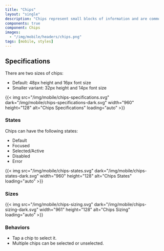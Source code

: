 ```yaml
---
title: "Chips"
layout: "single"
description: "Chips represent small blocks of information and are commonly used for input or filtering."
components: true
component: Chips
images:
  - "/img/mobile/headers/chips.png"
tags: [mobile, styles]
---
```


## Specifications

There are two sizes of chips:

- Default: 48px height and 16px font size
- Smaller variant: 32px height and 14px font size

{{< img src="/img/mobile/chips-specifications.svg" dark="/img/mobile/chips-specifications-dark.svg" width="960" height="128" alt="Chips Specifications" loading="auto" >}}

### States

Chips can have the following states:

- Default
- Focused
- Selected/Active
- Disabled
- Error

{{< img src="/img/mobile/chips-states.svg" dark="/img/mobile/chips-states-dark.svg" width="960" height="128" alt="Chips States" loading="auto" >}}

### Sizes

{{< img src="/img/mobile/chips-sizing.svg" dark="/img/mobile/chips-sizing-dark.svg" width="961" height="128" alt="Chips Sizing" loading="auto" >}}

### Behaviors

- Tap a chip to select it.
- Multiple chips can be selected or unselected.
